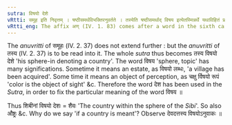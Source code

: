 ```yaml
---
sutra: विषयो देशे
vRtti: समूह इति निवृत्तम् । षष्ठीसमर्थविभक्तिरनुवर्तते । तस्येति षष्ठीसमर्थाद् विषय इत्येतस्मिन्नर्थे यथाविहितं प्रत्ययो भवति, योसौ विषयो देशश्चेत्स भवति ॥
vRtti_eng: The affix अण् (IV. 1. 83) comes after a word in the sixth case in construction, in the sense of 'any body's sphere', if a country is indicated by such sphere.
---
```

The _anuvritti_ of समूहः (IV. 2. 37) does not extend further : but the _anuvritti_ of तस्य (IV. 2. 37) is to be read into it. The whole _sutra_ thus becomes तस्य विषयो देशे  'his sphere-in denoting a country'. The word विषय 'sphere, topic' has many significations. Sometime it means an estate, as विषयो लब्धः, 'a village has been acquired'. Some time it means an object of perception, as चक्षु र्विषयो रूपं 'color is the object of sight' &c. Therefore the word देश has been used in the _Sutra_, in order to fix the particular meaning of the word विषय ॥

Thus शिबीनां विषयो देशः = शैवः 'The country within the sphere of the _Sibi_'. So also औष्ट्रः &c. Why do we say 'if a country is meant'? Observe देवदत्तस्य विषयोऽनुवाकः ॥
